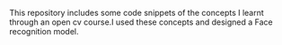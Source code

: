 This repository includes some code snippets of the concepts I learnt through an open cv course.I used these concepts and designed a Face recognition model.
